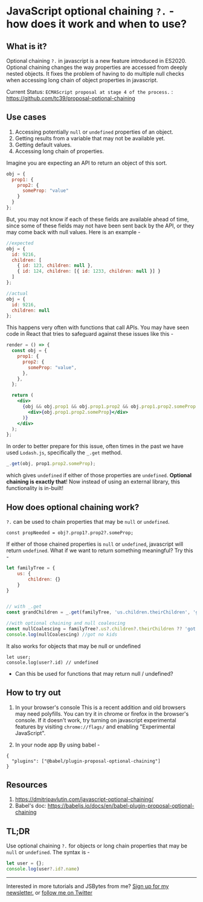 # JavaScript optional chaining `?.` - how does it work and when to use? 

## What is it?

Optional chaining `?.` in javascript is a new feature introduced in ES2020. Optional chaining changes the way properties are accessed from deeply nested objects. It fixes the problem of having to do multiple null checks when accessing long chain of object properties in javascript.

Current Status: `ECMAScript proposal at stage 4 of the process.` : https://github.com/tc39/proposal-optional-chaining
                
## Use cases

1. Accessing potentially `null` or `undefined` properties of an object. 
2. Getting results from a variable that may not be available yet.
3. Getting default values.
4. Accessing long chain of properties.

Imagine you are expecting an API to return an object of this sort.

```javascript
obj = {
  prop1: {
    prop2: {
      someProp: "value"
    }
  }
};
```

But, you may not know if each of these fields are available ahead of time, since some of these fields may not have been sent back by the API, or they may come back with null values. Here is an example -

```javascript
//expected
obj = {
  id: 9216,
  children: [
    { id: 123, children: null },
    { id: 124, children: [{ id: 1233, children: null }] }
  ]
};

//actual
obj = {
  id: 9216,
  children: null
};
```

This happens very often with functions that call APIs. You may have seen code in React that tries to safeguard against these issues like this -

```jsx
render = () => {
  const obj = {
    prop1: {
      prop2: {
        someProp: "value",
      },
    },
  };

  return (
    <div>
      {obj && obj.prop1 && obj.prop1.prop2 && obj.prop1.prop2.someProp && (
        <div>{obj.prop1.prop2.someProp}</div>
      )}
    </div>
  );
};

```

In order to better prepare for this issue, often times in the past we have used `Lodash.js`, specifically the `_.get` method.
```javascript
_.get(obj, prop1.prop2.someProp);

```
which gives `undefined` if either of those properties are `undefined`. **Optional chaining is exactly that**! Now instead of using an external library, this functionality is in-built!


## How does optional chaining work?

`?.` can be used to chain properties that may be `null` or `undefined`.

```
const propNeeded = obj?.prop1?.prop2?.someProp;

```

If either of those chained properties is `null` or `undefined`, javascript will return `undefined`. What if we want to return something meaningful? Try this - 

```javascript
let familyTree = {
    us: {
        children: {}
    }
}


// with _.get
const grandChildren = _.get(familyTree, 'us.children.theirChildren', 'got no kids' );

//with optional chaining and null coalescing 
const nullCoalescing = familyTree?.us?.children?.theirChildren ?? 'got no kids'
console.log(nullCoalescing) //got no kids

```

It also works for objects that may be null or undefined

```
let user;
console.log(user?.id) // undefined

```

- Can this be used for functions that may return null / undefined?

## How to try out

1. In your browser's console
  This is a recent addition and old browsers may need polyfills. You can try it in chrome or firefox in the browser's console. If it doesn't work, try turning on javascript experimental features by visiting `chrome://flags/` and enabling "Experimental JavaScript".
  
2. In your node app
By using babel - 
```
{
  "plugins": ["@babel/plugin-proposal-optional-chaining"]
}
```

## Resources

1. https://dmitripavlutin.com/javascript-optional-chaining/
2. Babel's doc: https://babeljs.io/docs/en/babel-plugin-proposal-optional-chaining

## TL;DR
Use optional chaining `?.` for objects or long chain properties that may be `null` or `undefined`. The syntax is - 

```javascript
let user = {};
console.log(user?.id?.name) 
```
****

Interested in more tutorials and JSBytes from me? [Sign up for my newsletter.](https://tinyletter.com/shrutikapoor) or [follow me on Twitter](https://twitter.com/shrutikapoor08)
